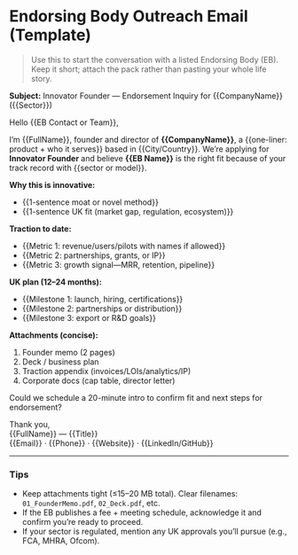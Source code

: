 # Endorsing Body Outreach Email (Template)

> Use this to start the conversation with a listed Endorsing Body (EB). Keep it short; attach the pack rather than pasting your whole life story.

**Subject:** Innovator Founder — Endorsement Inquiry for {{CompanyName}} ({{Sector}})

Hello {{EB Contact or Team}},

I’m {{FullName}}, founder and director of **{{CompanyName}}**, a {{one-liner: product + who it serves}} based in {{City/Country}}. We’re applying for **Innovator Founder** and believe **{{EB Name}}** is the right fit because of your track record with {{sector or model}}.

**Why this is innovative:**
- {{1-sentence moat or novel method}}
- {{1-sentence UK fit (market gap, regulation, ecosystem)}}

**Traction to date:**
- {{Metric 1: revenue/users/pilots with names if allowed}}
- {{Metric 2: partnerships, grants, or IP}}
- {{Metric 3: growth signal—MRR, retention, pipeline}}

**UK plan (12–24 months):**
- {{Milestone 1: launch, hiring, certifications}}
- {{Milestone 2: partnerships or distribution}}
- {{Milestone 3: export or R&D goals}}

**Attachments (concise):**
1) Founder memo (2 pages)
2) Deck / business plan
3) Traction appendix (invoices/LOIs/analytics/IP)
4) Corporate docs (cap table, director letter)

Could we schedule a 20-minute intro to confirm fit and next steps for endorsement?

Thank you,  
{{FullName}} — {{Title}}  
{{Email}} · {{Phone}} · {{Website}} · {{LinkedIn/GitHub}}

---

### Tips
- Keep attachments tight (≤15–20 MB total). Clear filenames: `01_FounderMemo.pdf`, `02_Deck.pdf`, etc.
- If the EB publishes a fee + meeting schedule, acknowledge it and confirm you’re ready to proceed.
- If your sector is regulated, mention any UK approvals you’ll pursue (e.g., FCA, MHRA, Ofcom).
